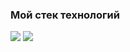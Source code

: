 ### Мой стек технологий

<img src="https://img.shields.io/badge/HTML-black?style=for-the-badge&logo=html5&logoColor=ЦВЕТ ЛОГОТИПА"/> <img src="https://img.shields.io/badge/CSS3-black?style=for-the-badge&logo=CSS3&logoColor=blue"/> 
